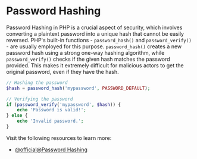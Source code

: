 # Password Hashing

Password Hashing in PHP is a crucial aspect of security, which involves converting a plaintext password into a unique hash that cannot be easily reversed. PHP's built-in functions - `password_hash()` and `password_verify()` - are usually employed for this purpose. `password_hash()` creates a new password hash using a strong one-way hashing algorithm, while `password_verify()` checks if the given hash matches the password provided. This makes it extremely difficult for malicious actors to get the original password, even if they have the hash.

```php
// Hashing the password
$hash = password_hash('mypassword', PASSWORD_DEFAULT);

// Verifying the password
if (password_verify('mypassword', $hash)) {
    echo 'Password is valid!';
} else {
    echo 'Invalid password.';
}
```

Visit the following resources to learn more:

- [@official@Password Hashing](https://www.php.net/manual/en/function.password-hash.php)